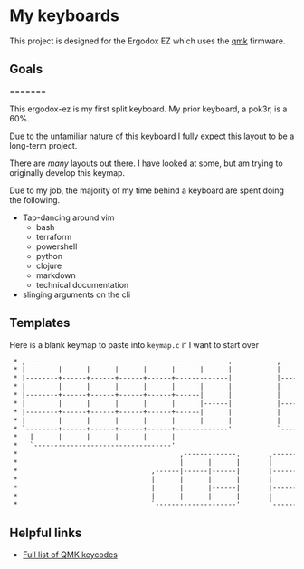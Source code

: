 # My keyboards

This project is designed for the Ergodox EZ which uses the [qmk](https://github.com/qmk/qmk_firmware) firmware.

## Goals



=======

This ergodox-ez is my first split keyboard.
My prior keyboard, a pok3r, is a 60%.

Due to the unfamiliar nature of this keyboard I fully expect this layout to be a long-term project.

There are _many_ layouts out there.
I have looked at some, but am trying to originally develop this keymap.

Due to my job, the majority of my time behind a keyboard are spent doing the following.

- Tap-dancing around vim
  - bash
  - terraform
  - powershell
  - python
  - clojure
  - markdown
  - technical documentation
- slinging arguments on the cli

## Templates

Here is a blank keymap to paste into `keymap.c` if I want to start over

```txt
 * ,--------------------------------------------------.           ,--------------------------------------------------.
 * |        |      |      |      |      |      |      |           |      |      |      |      |      |      |        |
 * |--------+------+------+------+------+-------------|           |------+------+------+------+------+------+--------|
 * |        |      |      |      |      |      |      |           |      |      |      |      |      |      |        |
 * |--------+------+------+------+------+------|      |           |      |------+------+------+------+------+--------|
 * |        |      |      |      |      |      |------|           |------|      |      |      |      |      |        |
 * |--------+------+------+------+------+------|      |           |      |------+------+------+------+------+--------|
 * |        |      |      |      |      |      |      |           |      |      |      |      |      |      |        |
 * `--------+------+------+------+------+-------------'           `-------------+------+------+------+------+--------'
 *   |      |      |      |      |      |                                       |      |      |      |      |      |
 *   `----------------------------------'                                       `----------------------------------'
 *                                        ,-------------.       ,---------------.
 *                                        |      |      |       |      |        |
 *                                 ,------|------|------|       |------+--------+------.
 *                                 |      |      |      |       |      |        |      |
 *                                 |      |      |------|       |------|        |      |
 *                                 |      |      |      |       |      |        |      |
 *                                 `--------------------'       `----------------------'
```

## Helpful links

- [Full list of QMK keycodes](https://beta.docs.qmk.fm/using-qmk/simple-keycodes/keycodes)
